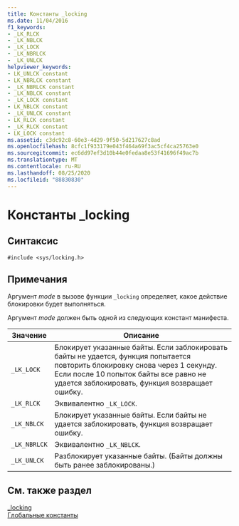```yaml
---
title: Константы _locking
ms.date: 11/04/2016
f1_keywords:
- _LK_RLCK
- _LK_NBLCK
- _LK_LOCK
- _LK_NBRLCK
- _LK_UNLCK
helpviewer_keywords:
- LK_UNLCK constant
- LK_NBRLCK constant
- _LK_NBRLCK constant
- _LK_NBLCK constant
- _LK_LOCK constant
- LK_NBLCK constant
- _LK_UNLCK constant
- LK_RLCK constant
- _LK_RLCK constant
- LK_LOCK constant
ms.assetid: c3dc92c8-60e3-4d29-9f50-5d217627c8ad
ms.openlocfilehash: 8cfc1f933179e043f464a69f3ac5cf4ca25763e0
ms.sourcegitcommit: ec6dd97ef3d10b44e0fedaa8e53f41696f49ac7b
ms.translationtype: MT
ms.contentlocale: ru-RU
ms.lasthandoff: 08/25/2020
ms.locfileid: "88830830"
---
```

# <a name="_locking-constants"></a>Константы _locking

## <a name="syntax"></a>Синтаксис

```
#include <sys/locking.h>
```

## <a name="remarks"></a>Примечания

Аргумент *mode* в вызове функции `_locking` определяет, какое действие блокировки будет выполняться.

Аргумент *mode* должен быть одной из следующих констант манифеста.

|Значение|Описание|
|-|-|
| `_LK_LOCK`  | Блокирует указанные байты. Если заблокировать байты не удается, функция попытается повторить блокировку снова через 1 секунду. Если после 10 попыток байты все равно не удается заблокировать, функция возвращает ошибку.  |
| `_LK_RLCK`  | Эквивалентно `_LK_LOCK`.  |
|`_LK_NBLCK`  | Блокирует указанные байты. Если байты не удается заблокировать, функция возвращает ошибку.  |
| `_LK_NBRLCK`  | Эквивалентно `_LK_NBLCK`.  |
| `_LK_UNLCK`  | Разблокирует указанные байты. (Байты должны быть ранее заблокированы.)  |

## <a name="see-also"></a>См. также раздел

[_locking](../c-runtime-library/reference/locking.md)<br/>
[Глобальные константы](../c-runtime-library/global-constants.md)
